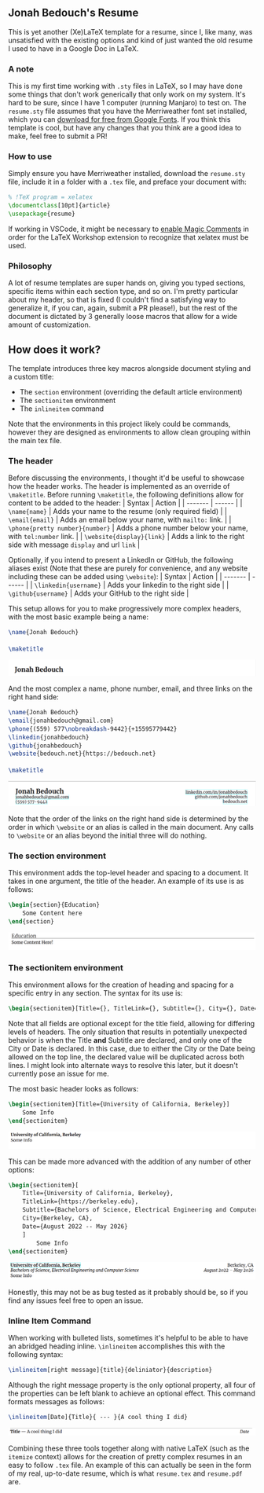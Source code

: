 ## Jonah Bedouch's Resume

This is yet another (Xe)LaTeX template for a resume, since I, like many, was unsatisfied with the existing options and kind of just wanted the old resume I used to have in a Google Doc in LaTeX.

### A note

This is my first time working with `.sty` files in LaTeX, so I may have done some things that don't work generically that only work on my system. It's hard to be sure, since I have 1 computer (running Manjaro) to test on. The `resume.sty` file assumes that you have the Merriweather font set installed, which you can [download for free from Google Fonts](https://fonts.google.com/specimen/Merriweather). If you think this template is cool, but have any changes that you think are a good idea to make, feel free to submit a PR!

### How to use

Simply ensure you have Merriweather installed, download the `resume.sty` file, include it in a folder with a `.tex` file, and preface your document with:

```tex
% !TeX program = xelatex
\documentclass[10pt]{article}
\usepackage{resume}
```

If working in VSCode, it might be necessary to [enable Magic Comments](https://github.com/James-Yu/LaTeX-Workshop/issues/3027) in order for the LaTeX Workshop extension to recognize that xelatex must be used.

### Philosophy

A lot of resume templates are super hands on, giving you typed sections, specific items within each section type, and so on. I'm pretty particular about my header, so that is fixed (I couldn't find a satisfying way to generalize it, if you can, again, submit a PR please!), but the rest of the document is dictated by 3 generally loose macros that allow for a wide amount of customization.

## How does it work?

The template introduces three key macros alongside document styling and a custom title:

- The `section` environment (overriding the default article environment)
- The `sectionitem` environment
- The `inlineitem` command

Note that the environments in this project likely could be commands, however they are designed as environments to allow clean grouping within the main tex file.

### The header

Before discussing the environments, I thought it'd be useful to showcase how the header works. The header is implemented as an override of `\maketitle`. Before running `\maketitle`, the following definitions allow for content to be added to the header:
| Syntax | Action |
| ------- | ------ |
| `\name{name}` | Adds your name to the resume (only required field) |
| `\email{email}` | Adds an email below your name, with `mailto:` link. |
| `\phone{pretty number}{number}` | Adds a phone number below your name, with `tel:number` link. |
| `\website{display}{link}` | Adds a link to the right side with message `display` and url `link` |

Optionally, if you intend to present a LinkedIn or GitHub, the following aliases exist (Note that these are purely for convenience, and any website including these can be added using `\website`):
| Syntax | Action |
| ------- | ------ |
| `\linkedin{username}` | Adds your linkedin to the right side |
| `\github{username}` | Adds your GitHub to the right side |

This setup allows for you to make progressively more complex headers, with the most basic example being a name:

```tex
\name{Jonah Bedouch}

\maketitle
```

![Basic Header Example](./readme_images/bhead.png)

And the most complex a name, phone number, email, and three links on the right hand side:

```tex
\name{Jonah Bedouch}
\email{jonahbedouch@gmail.com}
\phone{(559) 577\nobreakdash-9442}{+15595779442}
\linkedin{jonahbedouch}
\github{jonahbedouch}
\website{bedouch.net}{https://bedouch.net}

\maketitle
```

![Complex Header Example](./readme_images/chead.png)

Note that the order of the links on the right hand side is determined by the order in which `\website` or an alias is called in the main document. Any calls to `\website` or an alias beyond the initial three will do nothing.

### The section environment

This environment adds the top-level header and spacing to a document. It takes in one argument, the title of the header. An example of its use is as follows:

```tex
\begin{section}{Education}
    Some Content here
\end{section}
```

![Education Section Example](./readme_images/edsec.png)

### The sectionitem environment

This environment allows for the creation of heading and spacing for a specific entry in any section. The syntax for its use is:

```tex
\begin{sectionitem}[Title={}, TitleLink={}, Subtitle={}, City={}, Date={}]
```

Note that all fields are optional except for the title field, allowing for differing levels of headers. The only situation that results in potentially unexpected behavior is when the Title **and** Subtitle are declared, and only one of the City or Date is declared. In this case, due to either the City or the Date being allowed on the top line, the declared value will be duplicated across both lines. I might look into alternate ways to resolve this later, but it doesn't currently pose an issue for me.

The most basic header looks as follows:

```tex
\begin{sectionitem}[Title={University of California, Berkeley}]
    Some Info
\end{sectionitem}
```

![Basic Item Example](./readme_images/bitem.png)

This can be made more advanced with the addition of any number of other options:

```tex
\begin{sectionitem}[
    Title={University of California, Berkeley},
    TitleLink={https://berkeley.edu},
    Subtitle={Bachelors of Science, Electrical Engineering and Computer Science},
    City={Berkeley, CA},
    Date={August 2022 -- May 2026}
    ]
        Some Info
\end{sectionitem}
```

![Complex Item Example](./readme_images/citem.png)

Honestly, this may not be as bug tested as it probably should be, so if you find any issues feel free to open an issue.

### Inline Item Command

When working with bulleted lists, sometimes it's helpful to be able to have an abridged heading inline. `\inlineitem` accomplishes this with the following syntax:

```tex
\inlineitem[right message]{title}{deliniator}{description}
```

Although the right message property is the only optional property, all four of the properties can be left blank to achieve an optional effect. This command formats messages as follows:

```tex
\inlineitem[Date]{Title}{ --- }{A cool thing I did}
```

![Inine Item Example](./readme_images/inlineitem.png)

Combining these three tools together along with native LaTeX (such as the `itemize` context) allows for the creation of pretty complex resumes in an easy to follow `.tex` file. An example of this can actually be seen in the form of my real, up-to-date resume, which is what `resume.tex` and `resume.pdf` are.
